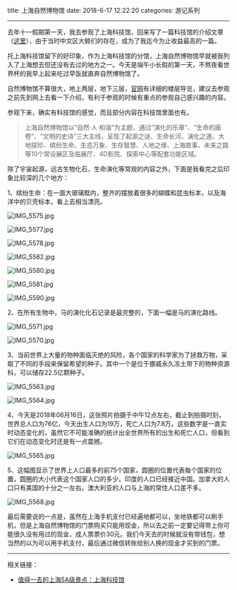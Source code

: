 title: 上海自然博物馆
date: 2018-6-17 12:22:20
categories: 游记系列

---

去年十一假期第一天，我去参观了上海科技馆，回来写了一篇科技馆的介绍文章（[这里](https://steemit.com/cn/@drunkevil/shanghai-science-and-technology-museum)），由于当时中文区大鲸们的存在，成为了我迄今为止收益最高的一篇。

<!--more-->

托上海科技馆留下的好印象，作为上海科技馆的分馆，上海自然博物馆早就被我列入了上海想去但还没有去过的地方之一。今天是端午小长假的第一天，不熬夜看世界杯的我早上起来吃过早饭就直奔自然博物馆了。

自然博物馆不算很大，地上两层，地下三层，[官网](http://www.snhm.org.cn)有详细的楼层导览，建议去参观之前先到网上去看一下介绍，有利于参观的时候有重点的参观自己感兴趣的内容。

参观下来，确实有科技馆的感觉，而且部分内容在科技馆里面也有。

> 上海自然博物馆以“自然·人·和谐”为主题，通过“演化的乐章”、“生命的画卷”、“文明的史诗”三大主线，呈现了起源之谜、生命长河、演化之道、大地探珍、缤纷生命、生态万象、生存智慧、人地之缘、上海故事、未来之路等10个常设展区及临展厅、4D影院、探索中心等配套功能区域。 

除了宇宙起源，远古生物化石，生命演化等常规的内容之外，下面是我看完之后印象比较深的几个地方：

1、缤纷生命：在一面大玻璃框内，整齐的摆放着很多的蝴蝶和昆虫标本，以及海洋中的贝壳标本，看上去相当漂亮。

![IMG_5575.jpg](https://cdn.steemitimages.com/DQmU1DmyU82UY3kT2kSk8xARaWRMPUZUAH8DbbYTaPqYgBL/IMG_5575.jpg)

![IMG_5577.jpg](https://cdn.steemitimages.com/DQmcfBnSZxtDJgA3V1VejpL372z7Q5tpc2SUuMpQ3PosNM5/IMG_5577.jpg)

![IMG_5578.jpg](https://cdn.steemitimages.com/DQmXpNFWcANVhWaDAtQS5G6VsDafAG4Zhzb5YPUBNWutfQs/IMG_5578.jpg)



![IMG_5582.jpg](https://cdn.steemitimages.com/DQmdQ88C5sLSvg2HNk1WQJoZgpVK6XE6CdqmzhaFCScXtFm/IMG_5582.jpg)



![IMG_5580.jpg](https://cdn.steemitimages.com/DQmbTNSuxsWbwovVUJAhbkmUY96ULLZ2Y6JNHJL9KhMVgAb/IMG_5580.jpg)

![IMG_5581.jpg](https://cdn.steemitimages.com/DQmbpTQkvdQWXyF4rKZyVHufDuxBtYFVHy9TY4HoJsMDHKe/IMG_5581.jpg)



![IMG_5590.jpg](https://cdn.steemitimages.com/DQmQZbfifymJtGE9P4qyseLQSidRixn6xSiRbbdiKq1EuPw/IMG_5590.jpg)

2、在所有生物中，马的演化化石记录是最完整的，下面一幅是马的演化路线。

![IMG_5571.jpg](https://cdn.steemitimages.com/DQmUnJDDEBu2UP3HQg6RbRKtoSytMW6tERSXnbCRxJUZSrt/IMG_5571.jpg)

![IMG_5570.jpg](https://cdn.steemitimages.com/DQmZK9Sny2Ceq7TMusJScoArZcCprpwxXkWJ2VnnxMpLhdV/IMG_5570.jpg)

3、当前世界上大量的物种面临灭绝的风险，各个国家的科学家为了拯救万物，采取了不同的手段来保留希望的种子。其中一个是位于挪威永久冻土带下的物种资源科，可以储存22.5亿颗种子。


![IMG_5563.jpg](https://cdn.steemitimages.com/DQmSQLoHRt3ZQaa2kTkUw6RZKHEtjyEW83fMUkcKAuFiaWj/IMG_5563.jpg)

![IMG_5564.jpg](https://cdn.steemitimages.com/DQmedjma3CGe4ffCHNqc6nU2hard6BbtDCXNX9PxHHSUhjo/IMG_5564.jpg)

4、今天是2018年06月16日，这张照片拍摄于中午12点左右，截止到拍摄时刻，世界总人口为76亿，今天出生人口为19万，死亡人口为7.8万。这些数字是一直实时动态变化的，虽然它不可能准确的统计出全世界所有的出生和死亡人口，但看到它们在动态变化时还是有一点震撼。

![IMG_5565.jpg](https://cdn.steemitimages.com/DQmXG9D1xBGJ4dQWNka627uEsbXb9UMGa2pjF4tYoxM2CCg/IMG_5565.jpg)

5、这幅图显示了世界上人口最多的前75个国家，圆圈的位置代表每个国家的位置，圆圈的大小代表这个国家人口的多少。印度的人口已经接近中国。加拿大的人口只有美国的十分之一左右。澳大利亚的人口与上海的常住人口差不多。

![IMG_5568.jpg](https://cdn.steemitimages.com/DQmRAn7AjUmfW3hLSBRkPGmWWj8R6BNrcyjJz83WpVvP6tG/IMG_5568.jpg)



最后需要说的一点是，虽然在上海手机支付已经遍地都可以，坐地铁都可以刷手机，但是上海自然博物馆的门票购买只能用现金，所以去之前一定要记得带上你可能很久没有用过的现金，成人票票价30元。我们今天去的时候就没有带钱包，想当然的以为可以用手机支付，最后通过微信转账给别人换的现金才买到的门票。

----
相关链接：

- [值得一去的上海5A级景点：上海科技馆 ](https://steemit.com/cn/@drunkevil/shanghai-science-and-technology-museum)
